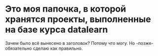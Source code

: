 # Это моя папочка, в которой хранятся проекты, выполненные на базе курса __datalearn__
Зачем было всё вынесено в заголовок? Потому что могу.
Но -позже- обязательно сделаю как правильно.
